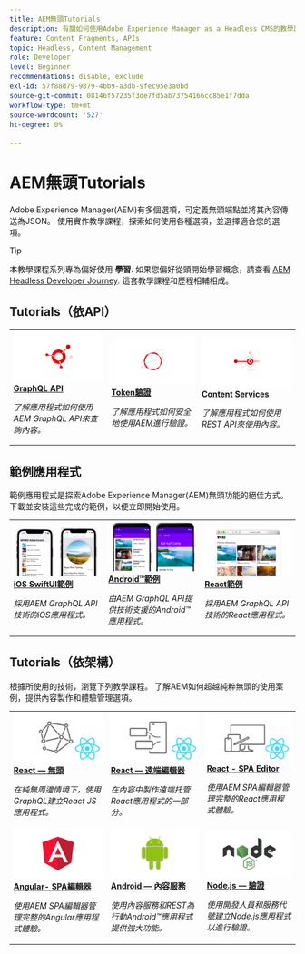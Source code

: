 ```yaml
---
title: AEM無頭Tutorials
description: 有關如何使用Adobe Experience Manager as a Headless CMS的教學課程系列。
feature: Content Fragments, APIs
topic: Headless, Content Management
role: Developer
level: Beginner
recommendations: disable, exclude
exl-id: 57f88d79-9879-4bb9-a3db-9fec95e3a0bd
source-git-commit: 08146f57235f3de7fd5ab73754166cc85e1f7dda
workflow-type: tm+mt
source-wordcount: '527'
ht-degree: 0%

---
```


# AEM無頭Tutorials

Adobe Experience Manager(AEM)有多個選項，可定義無頭端點並將其內容傳送為JSON。 使用實作教學課程，探索如何使用各種選項，並選擇適合您的選項。

>[!TIP]
>
>本教學課程系列專為偏好使用 **學習**. 如果您偏好從頭開始學習概念，請查看 [AEM Headless Developer Journey](https://experienceleague.adobe.com/docs/experience-manager-cloud-service/headless-journey/developer/overview.html). 這套教學課程和歷程相輔相成。

## Tutorials（依API）

<table>
<tr>
  <td>
    <a href="https://experienceleague.adobe.com/docs/experience-manager-learn/getting-started-with-aem-headless/graphql/overview.html">
      <img alt="GraphQL API" src="./assets/graphql-icon.png" />
    </a>
    <div>
      <a href="https://experienceleague.adobe.com/docs/experience-manager-learn/getting-started-with-aem-headless/graphql/overview.html">
    <strong>GraphQL API</strong>
    </a>
    </div>
    <p>
    <em>了解應用程式如何使用AEM GraphQL API來查詢內容。</em>
    <p>
  </td>
  <td>
    <a href="https://experienceleague.adobe.com/docs/experience-manager-learn/getting-started-with-aem-headless/authentication/overview.html">
    <img alt="基於令牌的驗證" src="./assets/token-auth-icon.png" />
    </a>
    <div>
    <a href="https://experienceleague.adobe.com/docs/experience-manager-learn/getting-started-with-aem-headless/authentication/overview.html">
    <strong>Token驗證</strong>
    </a>
    </div>
    <p>
    <em>了解應用程式如何安全地使用AEM進行驗證。</em>
    </p>
  </td>
  <td>
    <a href="https://experienceleague.adobe.com/docs/experience-manager-learn/getting-started-with-aem-headless/content-services/overview.html">
      <img alt="Content Services" src="./assets/content-services.png" />
    </a>
     <div>
      <a href="https://experienceleague.adobe.com/docs/experience-manager-learn/getting-started-with-aem-headless/content-services/overview.html">
        <strong>Content Services</strong>
      </a>
    </div>
    <p>
    <em>了解應用程式如何使用REST API來使用內容。</em>
    <p>
  </td>
</tr>
</table>

## 範例應用程式

範例應用程式是探索Adobe Experience Manager(AEM)無頭功能的絕佳方式。 下載並安裝這些完成的範例，以便立即開始使用。

<table>
<tr>
  <td>
    <a href="https://experienceleague.adobe.com/docs/experience-manager-learn/getting-started-with-aem-headless/graphql/example-apps/ios-swiftui-app.html">
      <img alt="iOS範例" src="./assets/ios-example.png" />
    </a>
    <div>
      <a href="https://experienceleague.adobe.com/docs/experience-manager-learn/getting-started-with-aem-headless/graphql/example-apps/ios-swiftui-app.html">
    <strong>iOS SwiftUI範例</strong>
    </a>
    </div>
    <p>
    <em>採用AEM GraphQL API技術的iOS應用程式。</em>
    <p>
  </td>
  <td>
    <a href="https://experienceleague.adobe.com/docs/experience-manager-learn/getting-started-with-aem-headless/graphql/example-apps/android-app.html">
    <img alt="Android範例" src="./assets/android-example.png" />
    </a>
    <div>
    <a href="https://experienceleague.adobe.com/docs/experience-manager-learn/getting-started-with-aem-headless/graphql/example-apps/android-app.html">
    <strong>Android™範例</strong>
    </a>
    </div>
    <p>
    <em>由AEM GraphQL API提供技術支援的Android™應用程式。</em>
    </p>
  </td>
  <td>
    <a href="https://experienceleague.adobe.com/docs/experience-manager-learn/getting-started-with-aem-headless/graphql/example-apps/react-app.html">
      <img alt="React範例" src="./assets/react-example.png" />
    </a>
     <div>
      <a href="https://experienceleague.adobe.com/docs/experience-manager-learn/getting-started-with-aem-headless/graphql/example-apps/react-app.html">
        <strong>React範例</strong>
      </a>
    </div>
    <p>
    <em>採用AEM GraphQL API技術的React應用程式。</em>
    <p>
  </td>
</tr>
</table>

## Tutorials（依架構）

根據所使用的技術，瀏覽下列教學課程。 了解AEM如何超越純粹無頭的使用案例，提供內容製作和體驗管理選項。

<table>
<tr>
  <td>
    <a href="https://experienceleague.adobe.com/docs/experience-manager-learn/getting-started-with-aem-headless/graphql/multi-step/overview.html">
      <img alt="React — 無頭" src="./assets/react-headless.png" />
    </a>
    <div>
      <a href="https://experienceleague.adobe.com/docs/experience-manager-learn/getting-started-with-aem-headless/graphql/overview.html">
    <strong>React — 無頭</strong>
    </a>
    </div>
    <p>
    <em>在純無周邊情境下，使用GraphQL建立React JS應用程式。</em>
    <p>
  </td>
  <td>
    <a href="https://experienceleague.adobe.com/docs/experience-manager-learn/getting-started-with-aem-headless/spa-editor/remote-spa/overview.html">
    <img alt="React — 遠端編輯器" src="./assets/react-remote.png" />
    </a>
    <div>
    <a href="https://experienceleague.adobe.com/docs/experience-manager-learn/getting-started-with-aem-headless/spa-editor/remote-spa/overview.html">
    <strong>React — 遠端編輯器</strong>
    </a>
    </div>
    <p>
    <em>在內容中製作遠端托管React應用程式的一部分。</em>
    </p>
  </td>
  <td>
    <a href="https://experienceleague.adobe.com/docs/experience-manager-learn/getting-started-with-aem-headless/spa-editor/react/overview.html">
      <img alt="React - SPA Editor" src="./assets/react-spa-editor.png" />
    </a>
     <div>
      <a href="https://experienceleague.adobe.com/docs/experience-manager-learn/getting-started-with-aem-headless/spa-editor/react/overview.html">
        <strong>React - SPA Editor</strong>
      </a>
    </div>
    <p>
    <em>使用AEM SPA編輯器管理完整的React應用程式體驗。</em>
    <p>
  </td>
</tr>
<tr>
  <td>
    <a href="https://experienceleague.adobe.com/docs/experience-manager-learn/getting-started-with-aem-headless/spa-editor/angular/overview.html">
      <img alt="React — 無頭" src="./assets/angular-spa-editor.png" />
    </a>
    <div>
      <a href="https://experienceleague.adobe.com/docs/experience-manager-learn/getting-started-with-aem-headless/spa-editor/angular/overview.html">
    <strong>Angular- SPA編輯器</strong>
    </a>
    </div>
    <p>
    <em>使用AEM SPA編輯器管理完整的Angular應用程式體驗。</em>
    <p>
  </td>
  <td>
    <a href="https://experienceleague.adobe.com/docs/experience-manager-learn/getting-started-with-aem-headless/content-services/overview.html">
    <img alt="Angular — 內容服務" src="./assets/android.png" />
    </a>
    <div>
    <a href="https://experienceleague.adobe.com/docs/experience-manager-learn/getting-started-with-aem-headless/content-services/overview.html">
    <strong>Android — 內容服務</strong>
    </a>
    </div>
    <p>
    <em>使用內容服務和REST為行動Android™應用程式提供強大功能。</em>
    </p>
  </td>
  <td>
    <a href="https://experienceleague.adobe.com/docs/experience-manager-learn/getting-started-with-aem-headless/authentication/overview.html">
      <img alt="Node.js — 驗證" src="./assets/node-js.png" />
    </a>
     <div>
      <a href="https://experienceleague.adobe.com/docs/experience-manager-learn/getting-started-with-aem-headless/authentication/overview.html">
        <strong>Node.js — 驗證</strong>
      </a>
    </div>
    <p>
    <em>使用開發人員和服務代號建立Node.js應用程式以進行驗證。</em>
    <p>
  </td>
</tr>
</table>
